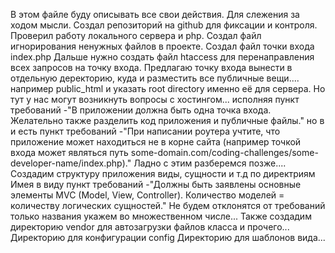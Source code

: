 В этом файле буду описывать все свои действия. Для слежения за ходом мысли.
Создал репозиторий на github для фиксации и контроля.
Проверил работу локального сервера и php.
Создал файл игнорирования ненужных файлов в проекте.
Создал файл точки входа index.php
Дальше нужно создать файл htaccess для перенаправления всех запросов на точку входа.
Предлагаю точку входа вынести в отдельную деректорию, куда и разместить все публичные вещи....
например public_html  и указать root directory именно её для сервера.
Но тут у нас могут возникнуть вопросы с хостингом... исполняя пункт требований
-"В приложении должна быть одна точка входа. Желательно также разделить код приложения и публичные файлы."
но в и есть пункт требований -"При написании роутера учтите, что приложение может находиться не в корне сайта (например точкой входа может являться путь some-domain.com/coding-challenges/some-developer-name/index.php)."
Ладно с этим разберемся позже....
Создадим структуру приложения виды, сущности и т.д по директриям
Имея в виду пункт требований -"Должны быть заявлены основные элементы MVC (Model, View, Controller). Количество моделей = количеству логических сущностей."
Не будем отклонятся от требований только названия укажем во множественном числе...
Также создадим директорию vendor для автозагрузки файлов класса и прочего...
Директорию для конфигурации config
Директорию для шаблонов вида...
